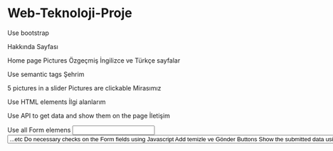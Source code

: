 # Web-Teknoloji-Proje
 Use bootstrap

Hakkında Sayfası

 Home page
 Pictures
Özgeçmiş İngilizce ve Türkçe sayfalar

 Use semantic tags
Şehrim

 5 pictures in a slider
 Pictures are clickable
Mirasımız

 Use HTML elements
İlgi alanlarım

 Use API to get data and show them on the page
İletişim

 Use all Form elemens <input> <select> <lable> <button> <datalist> <option> <textarea>...etc
 Do necessary checks on the Form fields using Javascript
 Add temizle ve Gönder Buttons
 Show the submitted data using php
Login

 Compare submitted email and password against already defined variables in php
 Show Welcome message if comparison passed

